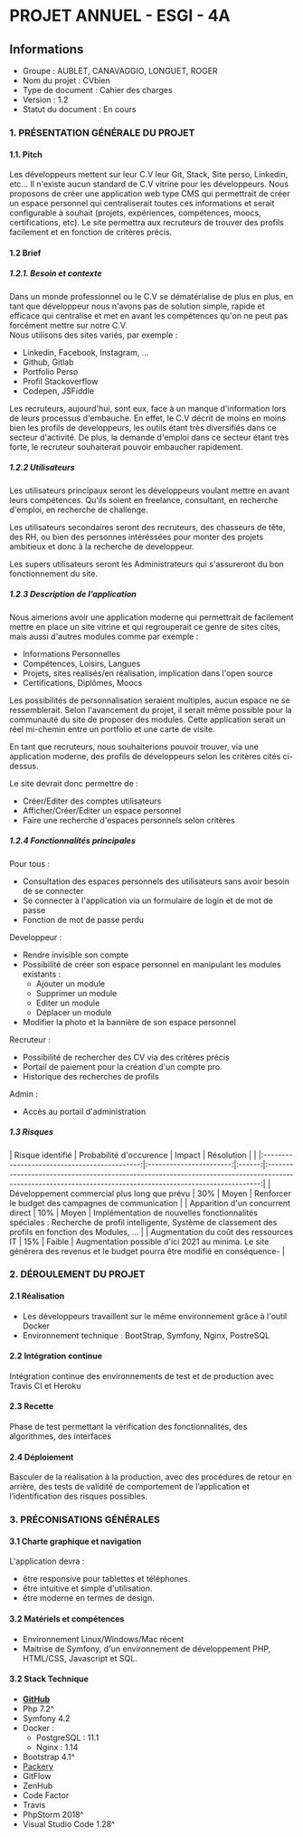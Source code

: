 # PROJET ANNUEL - ESGI - 4A

## Informations

- Groupe : AUBLET, CANAVAGGIO, LONGUET, ROGER
- Nom du projet : CVbien
- Type de document : Cahier des charges
- Version : 1.2
- Statut du document : En cours

### 1. PRÉSENTATION GÉNÉRALE DU PROJET
#### 1.1. Pitch

Les développeurs mettent sur leur C.V leur Git, Stack, Site perso, Linkedin, etc... Il n'existe aucun standard de C.V vitrine pour les développeurs. Nous proposons de créer une application web type CMS qui permettrait de créer un espace personnel qui centraliserait toutes ces informations et serait configurable à souhait (projets, expériences, compétences, moocs, certifications, etc).
Le site permettra aux recruteurs de trouver des profils facilement et en fonction de critères précis.

#### 1.2 Brief  

##### 1.2.1. Besoin et contexte

Dans un monde professionnel ou le C.V se dématérialise de plus en plus, en tant que développeur nous n'avons pas de solution simple, rapide et efficace qui centralise et met en avant les compétences qu'on ne peut pas forcément mettre sur notre C.V.  
Nous utilisons des sites variés, par exemple :
 - Linkedin, Facebook, Instagram, ...
 - Github, Gitlab
 - Portfolio Perso
 - Profil Stackoverflow
 - Codepen, JSFiddle

 Les recruteurs, aujourd'hui, sont eux, face à un manque d'information lors de leurs processus d'embauche. En effet, le C.V décrit de moins en moins bien les profils de developpeurs, les outils étant très diversifiés dans ce secteur d'activité. De plus, la demande d'emploi dans ce secteur étant très forte, le recruteur souhaiterait pouvoir embaucher rapidement.
    
##### 1.2.2 Utilisateurs

Les utilisateurs principaux seront les développeurs voulant mettre en avant leurs compétences. Qu'ils soient en freelance, consultant, en recherche d'emploi, en recherche de challenge.

Les utilisateurs secondaires seront des recruteurs, des chasseurs de tête, des RH, ou bien des personnes intéréssées pour monter des projets ambitieux et donc à la recherche de developpeur.

Les supers utilisateurs seront les Administrateurs qui s'assureront du bon fonctionnement du site.

##### 1.2.3 Description de l’application

Nous aimerions avoir une application moderne qui permettrait de facilement mettre en place un site vitrine et qui regrouperait ce genre de sites cités, mais aussi d'autres modules comme par exemple :
 - Informations Personnelles
 - Compétences, Loisirs, Langues
 - Projets, sites réalisés/en réalisation, implication dans l'open source
 - Certifications, Diplômes, Moocs
  
Les possibilités de personnalisation seraient multiples, aucun espace ne se ressemblerait. Selon l'avancement du projet, il serait même possible pour la communauté du site de proposer des modules. Cette application serait un réel mi-chemin entre un portfolio et une carte de visite.

En tant que recruteurs, nous souhaiterions pouvoir trouver, via une application moderne, des profils de développeurs selon les critères cités ci-dessus.

Le site devrait donc permettre de :
 - Créer/Editer des comptes utilisateurs
 - Afficher/Créer/Editer un espace personnel
 - Faire une recherche d'espaces personnels selon critères

##### 1.2.4 Fonctionnalités principales

Pour tous :
- Consultation des espaces personnels des utilisateurs sans avoir besoin de se connecter
- Se connecter à l'application via un formulaire de login et de mot de passe
- Fonction de mot de passe perdu

Developpeur :
- Rendre invisible son compte
- Possibilité de créer son espace personnel en manipulant les modules existants :
    - Ajouter un module
    - Supprimer un module
    - Editer un module
    - Déplacer un module
- Modifier la photo et la bannière de son espace personnel

Recruteur :
- Possibilité de rechercher des CV via des critères précis
- Portail de paiement pour la création d'un compte pro
- Historique des recherches de profils

Admin :
- Accès au portail d'administration

##### 1.3 Risques

|               Risque identifié               | Probabilité d'occurence | Impact |                                                                         Résolution                                                                         |   |
|:--------------------------------------------:|:-----------------------:|:------:|:----------------------------------------------------------------------------------------------------------------------------------------------------------:|
| Développement commercial plus long que prévu |           30%           |  Moyen |                                                     Renforcer le budget des campagnes de communication                                                     |
|       Apparition d'un concurrent direct      |           10%           |  Moyen | Implémentation de nouvelles fonctionnalités spéciales : Recherche de profil intelligente, Système de classement des profils en fonction des Modules, ...   |
|    Augmentation du coût des ressources IT    |           15%           | Faible |                  Augmentation possible d'ici 2021 au minima. Le site générera des revenus et le budget pourra être modifié en conséquence-                 |

### 2. DÉROULEMENT DU PROJET

#### 2.1 Réalisation
- Les développeurs travaillent sur le même environnement grâce à l'outil Docker
- Environnement technique : BootStrap, Symfony, Nginx, PostreSQL

#### 2.2 Intégration continue
Intégration continue des environnements de test et de production avec Travis CI et Heroku

#### 2.3 Recette
Phase de test permettant la vérification des fonctionnalités, des algorithmes, des interfaces

#### 2.4 Déploiement
Basculer de la réalisation à la production, avec des procédures de retour en arrière, des tests de validité de comportement de l’application et l’identification des risques possibles.

### 3. PRÉCONISATIONS GÉNÉRALES

#### 3.1 Charte graphique et navigation

L'application devra :
 - être responsive pour tablettes et téléphones.
 - être intuitive et simple d'utilisation.
 - être moderne en termes de design.

#### 3.2 Matériels et compétences
 - Environnement Linux/Windows/Mac récent
 - Maitrise de Symfony, d'un environnement de développement PHP, HTML/CSS, Javascript et SQL.
 
#### 3.2 Stack Technique  

 - [**GitHub**](https://github.com/JavaBetterThanPHP/CVbien)
 - Php 7.2^
 - Symfony 4.2
 - Docker :
     - PostgreSQL : 11.1
     - Nginx : 1.14
 - Bootstrap 4.1^
 - [Packery](https://packery.metafizzy.co/#cdn)
 - GitFlow
 - ZenHub
 - Code Factor
 - Travis
 - PhpStorm 2018^
 - Visual Studio Code 1.28^
